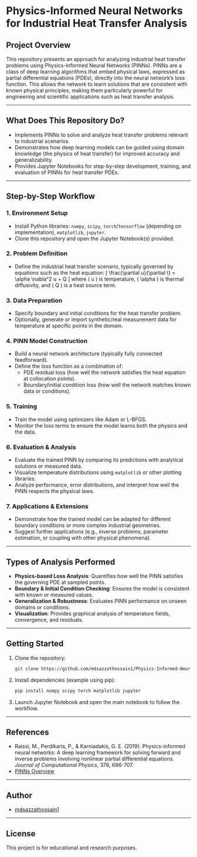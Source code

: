 # Physics-Informed Neural Networks for Industrial Heat Transfer Analysis

## Project Overview

This repository presents an approach for analyzing industrial heat transfer problems using Physics-Informed Neural Networks (PINNs). PINNs are a class of deep learning algorithms that embed physical laws, expressed as partial differential equations (PDEs), directly into the neural network’s loss function. This allows the network to learn solutions that are consistent with known physical principles, making them particularly powerful for engineering and scientific applications such as heat transfer analysis.

---

## What Does This Repository Do?

- Implements PINNs to solve and analyze heat transfer problems relevant to industrial scenarios.
- Demonstrates how deep learning models can be guided using domain knowledge (the physics of heat transfer) for improved accuracy and generalizability.
- Provides Jupyter Notebooks for step-by-step development, training, and evaluation of PINNs for heat transfer PDEs.

---

## Step-by-Step Workflow

### 1. **Environment Setup**
   - Install Python libraries: `numpy`, `scipy`, `torch`/`tensorflow` (depending on implementation), `matplotlib`, `jupyter`.
   - Clone this repository and open the Jupyter Notebook(s) provided.

### 2. **Problem Definition**
   - Define the industrial heat transfer scenario, typically governed by equations such as the heat equation:
     \[
     \frac{\partial u}{\partial t} = \alpha \nabla^2 u + Q
     \]
     where \( u \) is temperature, \( \alpha \) is thermal diffusivity, and \( Q \) is a heat source term.

### 3. **Data Preparation**
   - Specify boundary and initial conditions for the heat transfer problem.
   - Optionally, generate or import synthetic/real measurement data for temperature at specific points in the domain.

### 4. **PINN Model Construction**
   - Build a neural network architecture (typically fully connected feedforward).
   - Define the loss function as a combination of:
     - PDE residual loss (how well the network satisfies the heat equation at collocation points).
     - Boundary/initial condition loss (how well the network matches known data or conditions).

### 5. **Training**
   - Train the model using optimizers like Adam or L-BFGS.
   - Monitor the loss terms to ensure the model learns both the physics and the data.

### 6. **Evaluation & Analysis**
   - Evaluate the trained PINN by comparing its predictions with analytical solutions or measured data.
   - Visualize temperature distributions using `matplotlib` or other plotting libraries.
   - Analyze performance, error distributions, and interpret how well the PINN respects the physical laws.

### 7. **Applications & Extensions**
   - Demonstrate how the trained model can be adapted for different boundary conditions or more complex industrial geometries.
   - Suggest further applications (e.g., inverse problems, parameter estimation, or coupling with other physical phenomena).

---

## Types of Analysis Performed

- **Physics-based Loss Analysis**: Quantifies how well the PINN satisfies the governing PDE at sampled points.
- **Boundary & Initial Condition Checking**: Ensures the model is consistent with known or measured values.
- **Generalization & Robustness**: Evaluates PINN performance on unseen domains or conditions.
- **Visualization**: Provides graphical analysis of temperature fields, convergence, and residuals.

---

## Getting Started

1. Clone the repository:
   ```bash
   git clone https://github.com/mdsazzathossain1/Physics-Informed-Neural-Networks-for-Industrial-Heat-Transfer-Analysis.git
   ```
2. Install dependencies (example using pip):
   ```bash
   pip install numpy scipy torch matplotlib jupyter
   ```
3. Launch Jupyter Notebook and open the main notebook to follow the workflow.

---

## References

- Raissi, M., Perdikaris, P., & Karniadakis, G. E. (2019). Physics-informed neural networks: A deep learning framework for solving forward and inverse problems involving nonlinear partial differential equations. *Journal of Computational Physics*, 378, 686-707.
- [PINNs Overview](https://maziarraissi.github.io/PINNs/)

---

## Author

- [mdsazzathossain1](https://github.com/mdsazzathossain1)

---

## License

This project is for educational and research purposes.
